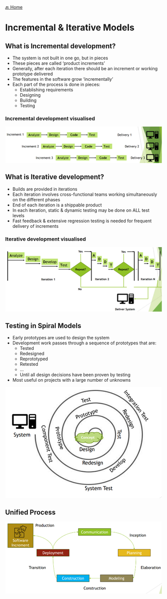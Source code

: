 [🔙 Home](../home.md)



# Incremental & Iterative Models

## What is Incremental development?
* The system is not built in one go, but in pieces
* These pieces are called ‘product increments’
* Generally, after each iteration there should be an increment or working prototype delivered 
* The features in the software grow ‘incrementally’
* Each part of the process is done in pieces:
  * Establishing requirements
  * Designing
  * Building
  * Testing

### Incremental development visualised
![image5.png](assets/image5.png)

## What is Iterative development?
* Builds are provided in iterations
* Each iteration involves cross-functional teams working simultaneously on the different phases
* End of each iteration is a shippable product
* In each iteration, static & dynamic testing may be done on ALL test levels
* Fast feedback & extensive regression testing is needed for frequent delivery of increments

### Iterative development visualised
![image6.png](assets/image6.png)

## Testing in Spiral Models
* Early prototypes are used to design the system
* Development work passes through a sequence of prototypes that are:
  * Tested
  * Redesigned
  * Reprototyped
  * Retested
  * … 
  * Until all design decisions have been proven by testing
* Most useful on projects with a large number of unknowns

![image7.png](assets/image7.png)


## Unified Process
![image8.png](assets/image8.png)
